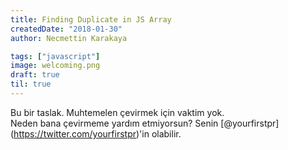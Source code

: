 ```yaml
---
title: Finding Duplicate in JS Array
createdDate: "2018-01-30"
author: Necmettin Karakaya

tags: ["javascript"]
image: welcoming.png
draft: true
til: true
---
```


Bu bir taslak. Muhtemelen çevirmek için vaktim yok.  
Neden bana çevirmeme yardım etmiyorsun? Senin [@yourfirstpr] (https://twitter.com/yourfirstpr)'in olabilir.
